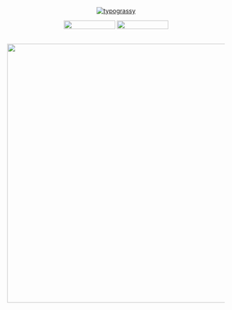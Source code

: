 <div align="center">
    <a href="https://github.com/kawarimidoll/typograssy">
    <img alt="typograssy" src="https://typograssy.deno.dev/api?text=Hi,%20I%27m%20Francesco%20Di%20Giore%20&l0=none&l1=00f5ff&l2=00d4ff&l3=7a00ff&l4=0d0221&bg=none&frame=none&speed=100&comment=">
    </a>
    <p>
        <img draggable="false" style="width:119px;height:20px;" src="https://komarev.com/ghpvc/?username=Digioref&style=for-the-badge&color=1C8C8C">
        <a href="https://t.me/Exodus280302">
            <img draggable="false" style="width:119px;height:20px;" src="https://img.shields.io/badge/Telegram-2CA5E0?style=for-the-badge&logo=telegram&logoColor=white">
        </a>
    </p>
</div>

<br>

<div align="center">
    <img src="https://www.reddit.com/media?url=https%3A%2F%2Fexternal-preview.redd.it%2Fy5VkM4Hk8NsswVPgE6Qd6ZgJwCvRvwzCYDvRBxWZRJI.gif%3Fauto%3Dwebp%26s%3Dcda64ce4c1b12a44b5859e937970d1dcbe5a3a1e" width="600px">
</div>

<br>
<!--
**Digioref/Digioref** is a ✨ _special_ ✨ repository because its `README.md` (this file) appears on your GitHub profile.

Here are some ideas to get you started:

- 🔭 I’m currently working on ...
- 🌱 I’m currently learning ...
- 👯 I’m looking to collaborate on ...
- 🤔 I’m looking for help with ...
- 💬 Ask me about ...
- 📫 How to reach me: ...
- 😄 Pronouns: ...
- ⚡ Fun fact: ...
-->
